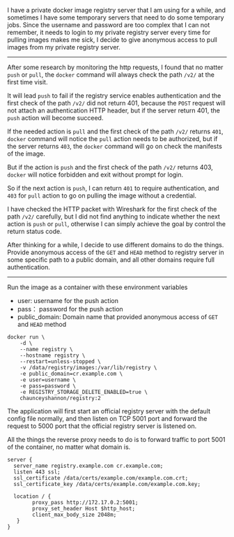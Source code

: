 I have a private docker image registry server that I am using for a while, and sometimes I have some temporary servers that need to do some temporary jobs. Since the username and password are too complex that I can not remember, it needs to login to my private registry server every time for pulling images makes me sick, I decide to give anonymous access to pull images from my private registry server. 

---

After some research by monitoring the http requests, I found that no matter `push` or `pull`, the `docker` command will always check the path `/v2/` at the first time visit.

It will lead `push` to fail if the registry service enables authentication and the first check of the path `/v2/` did not return 401, because the `POST` request will not attach an authentication HTTP header, but if the server return 401, the `push` action will become succeed.

If the needed action is `pull` and the first check of the path `/v2/` returns `401`, `docker` command will notice the `pull` action needs to be authorized, but if the server returns `403`, the `docker` command will go on check the manifests of the image.

But if the action is `push` and the first check of the path `/v2/` returns 403, `docker` will notice forbidden and exit without prompt for login. 

So if the next action is `push`, I can return `401` to require authentication, and `403` for `pull` action to go on pulling the image without a credential.

I have checked the HTTP packet with Wireshark for the first check of the path `/v2/` carefully, but I did not find anything to indicate whether the next action is `push` or `pull`, otherwise I can simply achieve the goal by control the return status code.

After thinking for a while, I decide to use different domains to do the things. Provide anonymous access of the `GET` and `HEAD` method to registry server in some specific path to a public domain, and all other domains require full authentication.

---

Run the image as a container with these environment variables 

* user: username for the push action 
* pass： password for the push action 
* public_domain: Domain name that provided anonymous access of `GET` and `HEAD` method

```
docker run \
    -d \
    --name registry \
    --hostname registry \
    --restart=unless-stopped \
    -v /data/registry/images:/var/lib/registry \
    -e public_domain=cr.example.com \
    -e user=username \
    -e pass=password \
    -e REGISTRY_STORAGE_DELETE_ENABLED=true \
    chaunceyshannon/registry:2
```

The application will first start an official registry server with the default config file normally, and then listen on TCP 5001 port and forward the request to 5000 port that the official registry server is listened on. 

All the things the reverse proxy needs to do is to forward traffic to port 5001 of the container, no matter what domain is.

```nginx
server {
  server_name registry.example.com cr.example.com;
  listen 443 ssl;
  ssl_certificate /data/certs/example.com/example.com.crt;
  ssl_certificate_key /data/certs/example.com/example.com.key;

  location / {
        proxy_pass http://172.17.0.2:5001;
        proxy_set_header Host $http_host;
        client_max_body_size 2048m;
   }
}
```